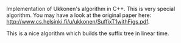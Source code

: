 Implementation of Ukkonen's algorithm in C++.
This is very special algorithm. You may have a look at the original paper here:
http://www.cs.helsinki.fi/u/ukkonen/SuffixT1withFigs.pdf.


This is a nice algorithm which builds the suffix tree in linear time.

